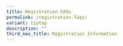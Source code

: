 ```yaml
---
title: Registration FAQs
permalink: /registration-faqs/
variant: tiptap
description: ""
third_nav_title: Registration Information
---
```

